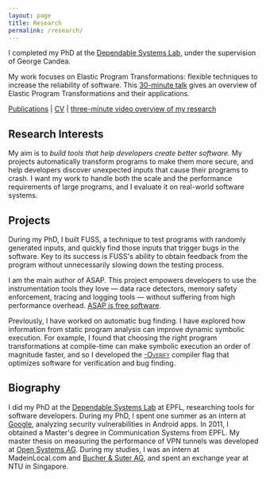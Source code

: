 ```yaml
---
layout: page
title: Research
permalink: /research/
---
```


I completed my PhD at the [Dependable Systems Lab][dslab], under the supervision
of George Candea.

My work focuses on Elastic Program Transformations: flexible techniques to
increase the reliability of software. This [30-minute talk][ept_talk] gives an
overview of Elastic Program Transformations and their applications.

[Publications](https://scholar.google.ch/citations?user=NnX4nLIAAAAJ) |
[CV](https://blog.purpureus.net/assets/documents/cv_jonas_wagner.pdf) |
[three-minute video overview of my research](https://www.youtube.com/watch?v=h5z7BBbvPK0)

Research Interests
------------------

My aim is to *build tools that help developers create better software.* My
projects automatically transform programs to make them more secure, and help
developers discover unexpected inputs that cause their programs to crash. I want
my work to handle both the scale and the performance requirements of large
programs, and I evaluate it on real-world software systems.


Projects
--------

During my PhD, I built FUSS, a technique to test programs with randomly
generated inputs, and quickly find those inputs that trigger bugs in the
software. Key to its success is FUSS's ability to obtain feedback from the
program without unnecessarily slowing down the testing process.

I am the main author of ASAP. This project empowers developers to use the
instrumentation tools they love &mdash; data race detectors, memory safety
enforcement, tracing and logging tools &mdash; without suffering from high
performance overhead. [ASAP is free software][asap].

Previously, I have worked on automatic bug finding. I have explored how
information from static program analysis can improve dynamic symbolic
execution. For example, I found that choosing the right program transformations
at compile-time can make symbolic execution an order of magnitude faster, and
so I developed the [<span style="font-variant: small-caps;">-Overify</span>][overify]
compiler flag that optimizes software for verification and bug finding.


Biography
---------

I did my PhD at the [Dependable Systems Lab][dslab] at EPFL, researching tools
for software developers. During my PhD, I spent one summer as an intern at
[Google](https://google.com/), analyzing security vulnerabilities in Android
apps. In 2011, I obtained a Master's degree in Communication Systems from EPFL.
My master thesis on measuring the performance of VPN tunnels was developed at
[Open Systems AG](https://open.ch/). During my studies, I was an intern at
MadeinLocal.com and [Bucher &amp; Suter AG](https://www.bucher-suter.com/), and
spent an exchange year at NTU in Singapore.

[dslab]: https://dslab.epfl.ch/
[ept_talk]: https://www.youtube.com/watch?v=G_sYs5evS-g
[asap]: https://dslab.epfl.ch/research/asap/
[overify]: https://infoscience.epfl.ch/record/186012/

